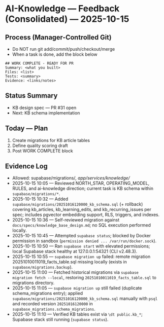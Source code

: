 # AI-Knowledge — Feedback (Consolidated) — 2025-10-15

## Process (Manager-Controlled Git)
- Do NOT run git add/commit/push/checkout/merge
- When a task is done, add the block below

```
## WORK COMPLETE - READY FOR PR
Summary: <what you built>
Files: <list>
Tests: <summary>
Evidence: <links/notes>
```

## Status Summary
- KB design spec — PR #31 open
- Next: KB schema implementation

## Today — Plan
1) Create migrations for KB article tables
2) Define quality scoring draft
3) Post WORK COMPLETE block

## Evidence Log
- Allowed: supabase/migrations/*, app/services/knowledge/*
- 2025-10-15 10:05 — Reviewed NORTH_STAR, OPERATING_MODEL, RULES, and ai-knowledge direction; current task is KB schema within `supabase/migrations/*`.
- 2025-10-15 10:32 — Added `supabase/migrations/20251016120000_kb_schema.sql` (+ rollback) covering kb_articles, kb_learning_edits, and kb_recurring_issues per spec; includes pgvector embedding support, RLS, triggers, and indexes.
- 2025-10-15 10:36 — Self-reviewed migration against `docs/specs/knowledge_base_design.md`; no SQL execution performed locally.
- 2025-10-15 10:45 — Attempted `supabase status`; blocked by Docker permission in sandbox (`permission denied ... /var/run/docker.sock`).
- 2025-10-15 10:50 — Ran `supabase start` with elevated permissions; local Supabase stack healthy at 127.0.0.1:54321 (CLI v2.48.3).
- 2025-10-15 10:55 — `supabase migration up` failed: remote migration 20251010011019_facts_table.sql missing locally (exists in `supabase/migrations.backup`).
- 2025-10-15 11:00 — Fetched historical migrations via `supabase migration fetch --local`, restoring `20251010011019_facts_table.sql` to migrations directory.
- 2025-10-15 11:05 — `supabase migration up` still failed (duplicate schema_migrations entry); applied `supabase/migrations/20251016120000_kb_schema.sql` manually with `psql` and recorded version `20251016120000` in `supabase_migrations.schema_migrations`.
- 2025-10-15 11:10 — Verified KB tables exist via `\dt public.kb_*`; Supabase stack still running (`supabase status`).
